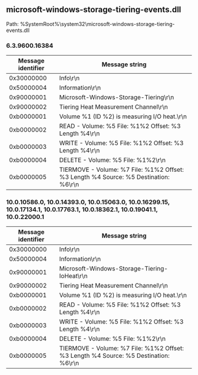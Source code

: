 ## microsoft-windows-storage-tiering-events.dll

Path: %SystemRoot%\system32\microsoft-windows-storage-tiering-events.dll

### 6.3.9600.16384

Message identifier | Message string
--- | ---
0x30000000 | Info\r\n
0x50000004 | Information\r\n
0x90000001 | Microsoft-Windows-Storage-Tiering\r\n
0x90000002 | Tiering Heat Measurement Channel\r\n
0xb0000001 | Volume %1 (ID %2) is measuring I/O heat.\r\n
0xb0000002 | READ - Volume: %5 File: %1%2 Offset: %3 Length %4\r\n
0xb0000003 | WRITE - Volume: %5 File: %1%2 Offset: %3 Length %4\r\n
0xb0000004 | DELETE - Volume: %5 File: %1%2\r\n
0xb0000005 | TIERMOVE - Volume: %7 File: %1%2 Offset: %3 Length %4 Source: %5 Destination: %6\r\n

### 10.0.10586.0, 10.0.14393.0, 10.0.15063.0, 10.0.16299.15, 10.0.17134.1, 10.0.17763.1, 10.0.18362.1, 10.0.19041.1, 10.0.22000.1

Message identifier | Message string
--- | ---
0x30000000 | Info\r\n
0x50000004 | Information\r\n
0x90000001 | Microsoft-Windows-Storage-Tiering-IoHeat\r\n
0x90000002 | Tiering Heat Measurement Channel\r\n
0xb0000001 | Volume %1 (ID %2) is measuring I/O heat.\r\n
0xb0000002 | READ - Volume: %5 File: %1%2 Offset: %3 Length %4\r\n
0xb0000003 | WRITE - Volume: %5 File: %1%2 Offset: %3 Length %4\r\n
0xb0000004 | DELETE - Volume: %5 File: %1%2\r\n
0xb0000005 | TIERMOVE - Volume: %7 File: %1%2 Offset: %3 Length %4 Source: %5 Destination: %6\r\n
